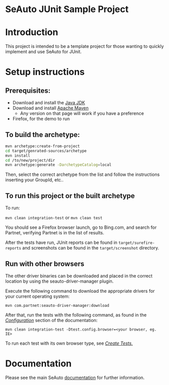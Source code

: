 SeAuto JUnit Sample Project
===========================

# Introduction

This project is intended to be a template project for those wanting to quickly
implement and use SeAuto for JUnit.

# Setup instructions

## Prerequisites: 
* Download and install the [Java JDK](http://www.oracle.com/technetwork/java/javase/downloads/) 
* Download and install [Apache Maven](http://maven.apache.org/download.cgi) 
  * Any version on that page will work if you have a preference
* Firefox, for the demo to run

## To build the archetype:
````bash
mvn archetype:create-from-project
cd target/genrated-sources/archetype
mvn install
cd /to/new/project/dir
mvn archetype:generate -DarchetypeCatalog=local
````
Then, select the correct archetype from the list and follow the instructions inserting your GroupId, etc..

## To run this project or the built archetype
To run:

`mvn clean integration-test` 
or 
`mvn clean test` 

You should see a Firefox browser launch, go to Bing.com, and search for Partnet, verifying Partnet is in the list of results.

After the tests have run, JUnit reports can be found in `target/surefire-reports` and screenshots can be found in the `target/screenshot` directory.

## Run with other browsers
The other driver binaries can be downloaded and placed in the correct location by using the seauto-driver-manager plugin.

Execute the following command to download the appropriate drivers for your current operating system:

```
mvn com.partnet:seauto-driver-manager:download
```

After that, run the tests with the following command, as found in the [*Configuration*](//partnet.github.io/seauto/#/configuration) section of the documentation:

```
mvn clean integration-test -Dtest.config.browser=<your browser, eg. IE>
```

To run each test with its own browser type, see [*Create Tests.*](//partnet.github.io/seauto/#/createTests)

# Documentation
Please see the main SeAuto [documentation](//partnet.github.io/seauto/#/getStarted) for further information.

